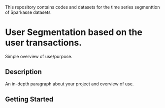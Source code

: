 This repository contains codes and datasets for the time series segmenttion of Sparkasse datasets
# User Segmentation based on the user transactions.
Simple overview of use/purpose.

## Description
An in-depth paragraph about your project and overview of use.

## Getting Started
